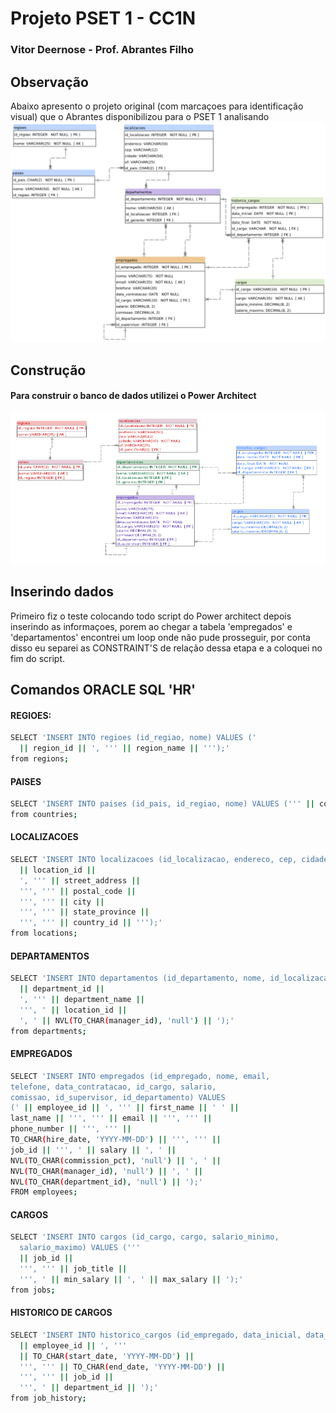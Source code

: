 Projeto PSET 1 - CC1N
================================

### Vitor Deernose - Prof. Abrantes Filho

Observação 
--------------------------------
Abaixo apresento o projeto original (com marcaçoes para identificação visual) que o Abrantes disponibilizou para o PSET 1
analisando 
![hr](https://github.com/Deernose/uvv_bd_1_cc1n/blob/main/proposta_do_pset1/hr.png?raw=true)

Construção
--------------------------------
#### Para construir o banco de dados utilizei o Power Architect

![hr](https://github.com/Deernose/uvv_bd_1_cc1n/blob/main/area_de_cria%C3%A7%C3%A3o_pset1/projeto%20logico.png?raw=true)

Inserindo dados
--------------------------------
Primeiro fiz o teste colocando todo script do Power architect depois inserindo as informaçoes, 
porem ao chegar a tabela 'empregados' e 'departamentos' encontrei um loop onde não pude prosseguir, por conta disso eu separei as CONSTRAINT'S de relação dessa etapa e a coloquei no fim do script.

Comandos ORACLE SQL 'HR'
--------------------------------
#### REGIOES:
```sh
SELECT 'INSERT INTO regioes (id_regiao, nome) VALUES ('
  || region_id || ', ''' || region_name || ''');'
from regions;
```

#### PAISES
```sh
SELECT 'INSERT INTO paises (id_pais, id_regiao, nome) VALUES (''' || country_id || ''', ' || region_id || ', ''' || country_name || ''');'
from countries;
```

#### LOCALIZACOES
```sh
SELECT 'INSERT INTO localizacoes (id_localizacao, endereco, cep, cidade, uf, id_pais) VALUES ('
  || location_id || 
  ', ''' || street_address || 
  ''', ''' || postal_code || 
  ''', ''' || city || 
  ''', ''' || state_province || 
  ''', ''' || country_id || ''');'
from locations;
```
#### DEPARTAMENTOS
```sh
SELECT 'INSERT INTO departamentos (id_departamento, nome, id_localizacao, id_gerente) VALUES (' 
  || department_id ||
  ', ''' || department_name || 
  ''', ' || location_id || 
  ', ' || NVL(TO_CHAR(manager_id), 'null') || ');'
from departments;
```

#### EMPREGADOS
```sh
SELECT 'INSERT INTO empregados (id_empregado, nome, email,
telefone, data_contratacao, id_cargo, salario,
comissao, id_supervisor, id_departamento) VALUES
(' || employee_id || ', ''' || first_name || ' ' ||
last_name || ''', ''' || email || ''', ''' ||
phone_number || ''', ''' ||
TO_CHAR(hire_date, 'YYYY-MM-DD') || ''', ''' ||
job_id || ''', ' || salary || ', ' ||
NVL(TO_CHAR(commission_pct), 'null') || ', ' ||
NVL(TO_CHAR(manager_id), 'null') || ', ' ||
NVL(TO_CHAR(department_id), 'null') || ');'
FROM employees;
```

#### CARGOS
```sh
SELECT 'INSERT INTO cargos (id_cargo, cargo, salario_minimo,
  salario_maximo) VALUES (''' 
  || job_id || 
  ''', ''' || job_title || 
  ''', ' || min_salary || ', ' || max_salary || ');'
from jobs;
```

#### HISTORICO DE CARGOS
```sh
SELECT 'INSERT INTO historico_cargos (id_empregado, data_inicial, data_final, id_cargo, id_departamento) VALUES (' 
  || employee_id || ', '''
  || TO_CHAR(start_date, 'YYYY-MM-DD') || 
  ''', ''' || TO_CHAR(end_date, 'YYYY-MM-DD') || 
  ''', ''' || job_id ||
  ''', ' || department_id || ');'
from job_history;
```
